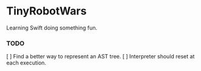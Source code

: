 # TinyRobotWars

Learning Swift doing something fun.

### TODO

[ ] Find a better way to represent an AST tree.
[ ] Interpreter should reset at each execution.


